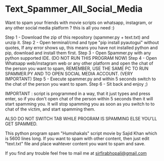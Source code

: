 # Text_Spammer_All_Social_Media
Want to spam your friends with movie scripts on whatsapp, instagram, or any other social media platform ? this is all you need :)

Step 1 - Download the zip of this repository (spammer.py + text.txt) and unzip it.
Step 2 - Open terminal/cmd and type "pip install pyautogui" without quotes, If any error shows up, this means you have not installed python and pip, download and install them first.
Step 3 - Open Spammer.py with any python supported IDE. (DO NOT RUN THIS PROGRAM NOW)
Step 4 - Open Whatsapp web/instagram web or any other platform and open the chat of the person you want to spam, REMEMBER, USE THE SAME PC TO RUN SPAMMER.PY AND TO OPEN SOCIAL MEDIA ACCOUNT. (VERY IMPORTANT)
Step 5 - Execute spammer.py and within 5 seconds switch to the chat of the person you want to spam.
Step 6 - Sit back and enjoy ;)

IMPORTANT : script is programmed in a way, that it just types and press enter, so if you don't open chat of the person within 5 seconds then it will start spamming you. It will stop spamming you as soon as you switch to to chat of the victim, and start spamming them.

ALSO DO NOT SWITCH TAB WHILE PROGRAM IS SPAMMING ELSE YOU'LL GET SPAMMED.

This python program spam "Humshakals" script movie by Sajid Khan which is 5600 lines long.
If you want to spam with other content, then just edit "text.txt" file and place wahtever content you want to spam and save.
 
If you find any trouble feel free to mail me at sirfirabhopali@gmail.com
